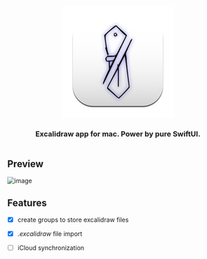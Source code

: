 <div align="center" style="display:flex;flex-direction:column;">
  <a href="https://excalidraw.com">
    <img src="./ExcaliDrawZ/Assets.xcassets/AppIcon.appiconset/AppIcon-128.0x128.0@2x.png?raw=true" alt="ExcalidrawZ logo" />
  </a>
  <h3>Excalidraw app for mac. Power by pure SwiftUI.</h3>
</div>

## Preview
<img width="1384" alt="image" src="https://user-images.githubusercontent.com/28218759/212128306-764e9fc1-1998-44e3-a137-c1c9e888ba94.png">



## Features

- [x] create groups to store excalidraw files
- [x] *.excalidraw* file import
- [ ] iCloud synchronization

